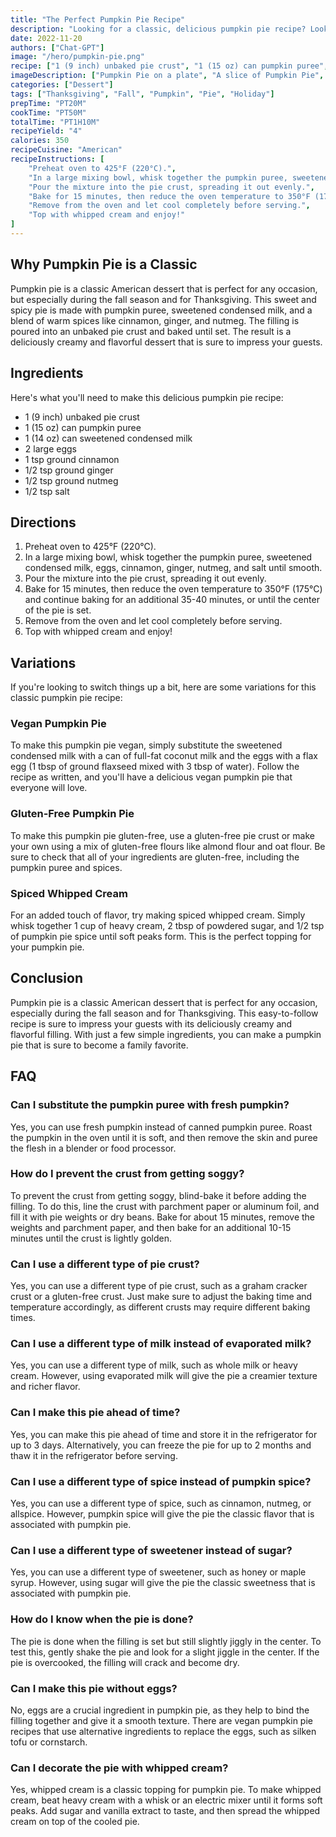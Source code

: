 ```yaml
---
title: "The Perfect Pumpkin Pie Recipe"
description: "Looking for a classic, delicious pumpkin pie recipe? Look no further than this easy-to-follow recipe that's perfect for any occasion."
date: 2022-11-20
authors: ["Chat-GPT"]
image: "/hero/pumpkin-pie.png"
recipe: ["1 (9 inch) unbaked pie crust", "1 (15 oz) can pumpkin puree", "1 (14 oz) can sweetened condensed milk", "2 large eggs", "1 tsp ground cinnamon", "1/2 tsp ground ginger", "1/2 tsp ground nutmeg", "1/2 tsp salt"]
imageDescription: ["Pumpkin Pie on a plate", "A slice of Pumpkin Pie", "A fork with a bite of Pumpkin Pie", "A dollop of whipped cream on top of Pumpkin Pie"]
categories: ["Dessert"]
tags: ["Thanksgiving", "Fall", "Pumpkin", "Pie", "Holiday"]
prepTime: "PT20M"
cookTime: "PT50M"
totalTime: "PT1H10M"
recipeYield: "4"
calories: 350
recipeCuisine: "American"
recipeInstructions: [
    "Preheat oven to 425°F (220°C).",
    "In a large mixing bowl, whisk together the pumpkin puree, sweetened condensed milk, eggs, cinnamon, ginger, nutmeg, and salt until smooth.",
    "Pour the mixture into the pie crust, spreading it out evenly.",
    "Bake for 15 minutes, then reduce the oven temperature to 350°F (175°C) and continue baking for an additional 35-40 minutes, or until the center of the pie is set.",
    "Remove from the oven and let cool completely before serving.",
    "Top with whipped cream and enjoy!"
]
---
```


## Why Pumpkin Pie is a Classic

Pumpkin pie is a classic American dessert that is perfect for any occasion, but especially during the fall season and for Thanksgiving. This sweet and spicy pie is made with pumpkin puree, sweetened condensed milk, and a blend of warm spices like cinnamon, ginger, and nutmeg. The filling is poured into an unbaked pie crust and baked until set. The result is a deliciously creamy and flavorful dessert that is sure to impress your guests.

## Ingredients

Here's what you'll need to make this delicious pumpkin pie recipe:

- 1 (9 inch) unbaked pie crust
- 1 (15 oz) can pumpkin puree
- 1 (14 oz) can sweetened condensed milk
- 2 large eggs
- 1 tsp ground cinnamon
- 1/2 tsp ground ginger
- 1/2 tsp ground nutmeg
- 1/2 tsp salt

## Directions

1. Preheat oven to 425°F (220°C).
2. In a large mixing bowl, whisk together the pumpkin puree, sweetened condensed milk, eggs, cinnamon, ginger, nutmeg, and salt until smooth.
3. Pour the mixture into the pie crust, spreading it out evenly.
4. Bake for 15 minutes, then reduce the oven temperature to 350°F (175°C) and continue baking for an additional 35-40 minutes, or until the center of the pie is set.
5. Remove from the oven and let cool completely before serving.
6. Top with whipped cream and enjoy!

## Variations

If you're looking to switch things up a bit, here are some variations for this classic pumpkin pie recipe:

### Vegan Pumpkin Pie

To make this pumpkin pie vegan, simply substitute the sweetened condensed milk with a can of full-fat coconut milk and the eggs with a flax egg (1 tbsp of ground flaxseed mixed with 3 tbsp of water). Follow the recipe as written, and you'll have a delicious vegan pumpkin pie that everyone will love.

### Gluten-Free Pumpkin Pie

To make this pumpkin pie gluten-free, use a gluten-free pie crust or make your own using a mix of gluten-free flours like almond flour and oat flour. Be sure to check that all of your ingredients are gluten-free, including the pumpkin puree and spices.

### Spiced Whipped Cream

For an added touch of flavor, try making spiced whipped cream. Simply whisk together 1 cup of heavy cream, 2 tbsp of powdered sugar, and 1/2 tsp of pumpkin pie spice until soft peaks form. This is the perfect topping for your pumpkin pie.

## Conclusion

Pumpkin pie is a classic American dessert that is perfect for any occasion, especially during the fall season and for Thanksgiving. This easy-to-follow recipe is sure to impress your guests with its deliciously creamy and flavorful filling. With just a few simple ingredients, you can make a pumpkin pie that is sure to become a family favorite.

## FAQ

### Can I substitute the pumpkin puree with fresh pumpkin?

Yes, you can use fresh pumpkin instead of canned pumpkin puree. Roast the pumpkin in the oven until it is soft, and then remove the skin and puree the flesh in a blender or food processor.

### How do I prevent the crust from getting soggy?

To prevent the crust from getting soggy, blind-bake it before adding the filling. To do this, line the crust with parchment paper or aluminum foil, and fill it with pie weights or dry beans. Bake for about 15 minutes, remove the weights and parchment paper, and then bake for an additional 10-15 minutes until the crust is lightly golden.

### Can I use a different type of pie crust?

Yes, you can use a different type of pie crust, such as a graham cracker crust or a gluten-free crust. Just make sure to adjust the baking time and temperature accordingly, as different crusts may require different baking times.

### Can I use a different type of milk instead of evaporated milk?

Yes, you can use a different type of milk, such as whole milk or heavy cream. However, using evaporated milk will give the pie a creamier texture and richer flavor.

### Can I make this pie ahead of time?

Yes, you can make this pie ahead of time and store it in the refrigerator for up to 3 days. Alternatively, you can freeze the pie for up to 2 months and thaw it in the refrigerator before serving.

### Can I use a different type of spice instead of pumpkin spice?

Yes, you can use a different type of spice, such as cinnamon, nutmeg, or allspice. However, pumpkin spice will give the pie the classic flavor that is associated with pumpkin pie.

### Can I use a different type of sweetener instead of sugar?

Yes, you can use a different type of sweetener, such as honey or maple syrup. However, using sugar will give the pie the classic sweetness that is associated with pumpkin pie.

### How do I know when the pie is done?

The pie is done when the filling is set but still slightly jiggly in the center. To test this, gently shake the pie and look for a slight jiggle in the center. If the pie is overcooked, the filling will crack and become dry.

### Can I make this pie without eggs?

No, eggs are a crucial ingredient in pumpkin pie, as they help to bind the filling together and give it a smooth texture. There are vegan pumpkin pie recipes that use alternative ingredients to replace the eggs, such as silken tofu or cornstarch.

### Can I decorate the pie with whipped cream?

Yes, whipped cream is a classic topping for pumpkin pie. To make whipped cream, beat heavy cream with a whisk or an electric mixer until it forms soft peaks. Add sugar and vanilla extract to taste, and then spread the whipped cream on top of the cooled pie.
